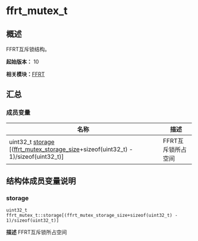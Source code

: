 # ffrt_mutex_t


## 概述

FFRT互斥锁结构。

**起始版本：** 10

**相关模块：**[FFRT](_f_f_r_t.md)


## 汇总


### 成员变量

| 名称 | 描述 | 
| -------- | -------- |
| uint32_t [storage](#storage) [([ffrt_mutex_storage_size](_f_f_r_t.md)+sizeof(uint32_t) - 1)/sizeof(uint32_t)] | FFRT互斥锁所占空间  | 


## 结构体成员变量说明


### storage

```
uint32_t ffrt_mutex_t::storage[(ffrt_mutex_storage_size+sizeof(uint32_t) - 1)/sizeof(uint32_t)]
```
**描述**
FFRT互斥锁所占空间
